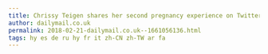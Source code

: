 ```yaml
---
title: Chrissy Teigen shares her second pregnancy experience on Twitter
author: dailymail.co.uk
permalink: 2018-02-21-dailymail.co.uk--1661056136.html
tags: hy es de ru hy fr it zh-CN zh-TW ar fa
---
```



